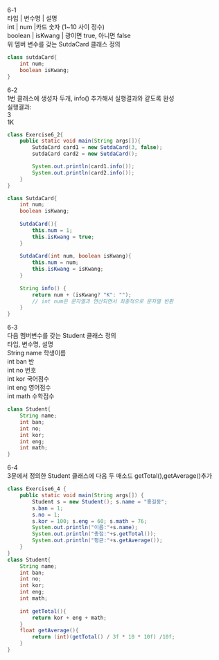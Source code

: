 6-1     
타입  | 변수명 | 설명      
int  | num   |카드 숫자 (1~10 사이 정수)        
boolean | isKwang | 광이면 true, 아니면 false     
위 멤버 변수를 갖는 SutdaCard 클래스 정의        
```java
class sutdaCard{
    int num;
    boolean isKwang;
}
```
6-2     
1번 클래스에 생성자 두개, info() 추가해서 실행결과와 같도록 완성     
실행결과:       
3       
1K
```java
class Exercise6_2{
    public static void main(String args[]){
        SutdaCard card1 = new SutdaCard(3, false);
        sutdaCard card2 = new SutdaCard();

        System.out.println(card1.info());
        System.out.println(card2.info());
    }
}

class SutdaCard{
    int num;
    boolean isKwang;
    
    SutdaCard(){
        this.num = 1;
        this.isKwang = true;
    }
    
    SutdaCard(int num, boolean isKwang){
        this.num = num;
        this.isKwang = isKwang;
    }
    
    String info() {
        return num + (isKwang? "K": ""); 
        // int num은 문자열과 연산되면서 최종적으로 문자열 반환
    }
}
```
6-3     
다음 멤버변수를 갖는 Student 클래스 정의      
타입, 변수명, 설명     
String name 학생이름        
int ban 반       
int no 번호       
int kor 국어점수        
int eng 영어점수        
int math 수학점수       
```java
class Student{
    String name;
    int ban;
    int no;
    int kor;
    int eng;
    int math;
}
```
6-4     
3문에서 정의한 Student 클래스에 다음 두 매소드 getTotal(),getAverage()추가
```java
class Exercise6_4 {
    public static void main(String args[]) {
        Student s = new Student(); s.name = "홍길동";
        s.ban = 1;
        s.no = 1;
        s.kor = 100; s.eng = 60; s.math = 76;
        System.out.println("이름:"+s.name); 
        System.out.println("총점:"+s.getTotal()); 
        System.out.println("평균:"+s.getAverage());
    }
}
class Student{
    String name;
    int ban;
    int no;
    int kor;
    int eng;
    int math;
    
    int getTotal(){
        return kor + eng + math;
    }
    float getAverage(){
        return (int)(getTotal() / 3f * 10 * 10f) /10f;
    }
}
```

```java
```

```java
```

```java
```

```java
```

```java
```

```java
```

```java
```

```java
```

```java
```

```java
```